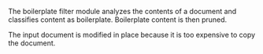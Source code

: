 
The boilerplate filter module analyzes the contents of a document and classifies content as boilerplate. Boilerplate content is then pruned.

The input document is modified in place because it is too expensive to copy the document.
